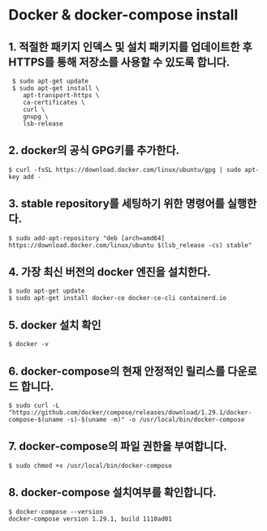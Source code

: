 # Docker & docker-compose install

## 1. 적절한 패키지 인덱스 및 설치 패키지를 업데이트한 후 HTTPS를 통해 저장소를 사용할 수 있도록 합니다.
```
 $ sudo apt-get update
 $ sudo apt-get install \
    apt-transport-https \
    ca-certificates \
    curl \
    gnupg \
    lsb-release
```

## 2. docker의 공식 GPG키를 추가한다.
```
$ curl -fsSL https://download.docker.com/linux/ubuntu/gpg | sudo apt-key add -
```

## 3. stable repository를 세팅하기 위한 명령어를 실행한다.
```
$ sudo add-apt-repository "deb [arch=amd64] https://download.docker.com/linux/ubuntu $(lsb_release -cs) stable"
```

## 4. 가장 최신 버전의 docker 엔진을 설치한다.
```
$ sudo apt-get update
$ sudo apt-get install docker-ce docker-ce-cli containerd.io
```

## 5. docker 설치 확인
```
$ docker -v
```

## 6. docker-compose의 현재 안정적인 릴리스를 다운로드 합니다.
```
$ sudo curl -L "https://github.com/docker/compose/releases/download/1.29.1/docker-compose-$(uname -s)-$(uname -m)" -o /usr/local/bin/docker-compose
```

## 7. docker-compose의 파일 권한을 부여합니다.
```
$ sudo chmod +x /usr/local/bin/docker-compose
```

## 8. docker-compose 설치여부를 확인합니다.
```
$ docker-compose --version
docker-compose version 1.29.1, build 1110ad01
```